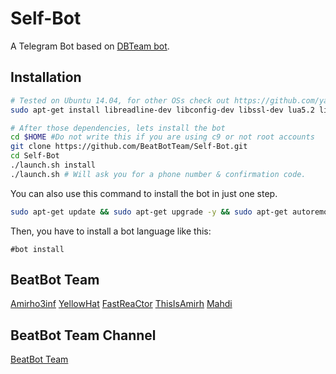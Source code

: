 Self-Bot
============

A Telegram Bot based on [DBTeam bot](https://github.com/Josepdal/DBTeam).

Installation
------------
```bash
# Tested on Ubuntu 14.04, for other OSs check out https://github.com/yagop/telegram-bot/wiki/Installation
sudo apt-get install libreadline-dev libconfig-dev libssl-dev lua5.2 liblua5.2-dev libevent-dev make unzip git redis-server g++ libjansson-dev libpython-dev expat libexpat1-dev
```

```bash
# After those dependencies, lets install the bot
cd $HOME #Do not write this if you are using c9 or not root accounts
git clone https://github.com/BeatBotTeam/Self-Bot.git
cd Self-Bot
./launch.sh install
./launch.sh # Will ask you for a phone number & confirmation code.
```
You can also use this command to install the bot in just one step.
```bash
sudo apt-get update && sudo apt-get upgrade -y && sudo apt-get autoremove && sudo apt-get autoclean && sudo apt-get install libreadline-dev libconfig-dev libssl-dev lua5.2 liblua5.2-dev libevent-dev make unzip git redis-server g++ libjansson-dev libpython-dev expat libexpat1-dev -y && cd $HOME && rm -rf DBTeam && rm -rf .telegram-cli && git clone https://github.com/BeatBotTeam/Self-Bot.git && cd Self-Bot && ./launch.sh install && ./launch.sh
```
Then, you have to install a bot language like this:
```
#bot install
```

BeatBot Team
-----------------

[Amirho3inf](http://telegram.me/amirho3inf)
[YellowHat](http://telegram.me/yellowhat)
[FastReaCtor](http://telegram.me/fastreactor)
[ThisIsAmirh](http://telegram.me/thisisamirh)
[Mahdi](http://telegram.me/rm_ideactive)

BeatBot Team Channel
-----------------

[BeatBot Team](http://telegram.me/beatbot_team)
